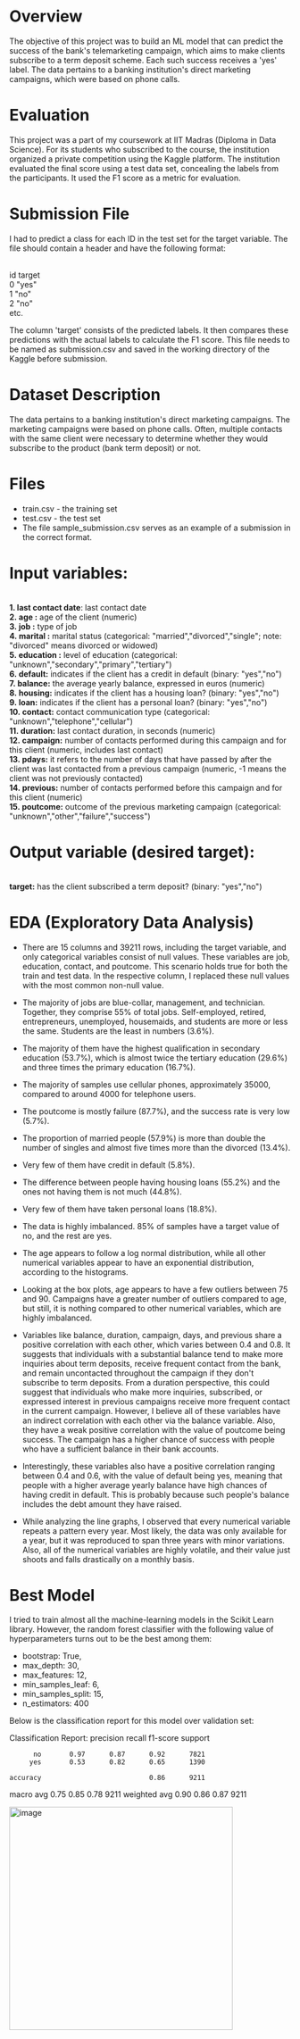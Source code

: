 # Overview
The objective of this project was to build an ML model that can predict the success of the bank's telemarketing campaign, which aims to make clients subscribe to a term deposit scheme. Each such success receives a 'yes' label. The data pertains to a banking institution's direct marketing campaigns, which were based on phone calls.

# Evaluation
This project was a part of my coursework at IIT Madras (Diploma in Data Science). For its students who subscribed to the course, the institution organized a private competition using the Kaggle platform. The institution evaluated the final score using a test data set, concealing the labels from the participants. It used the F1 score as a metric for evaluation.

# Submission File
I had to predict a class for each ID in the test set for the target variable. The file should contain a header and have the following format:

<br>id	target
<br>0	"yes"
<br>1	"no"
<br>2	"no"
<br>etc.	

The column 'target' consists of the predicted labels. It then compares these predictions with the actual labels to calculate the F1 score. This file needs to be named as submission.csv and saved in the working directory of the Kaggle before submission. 

# Dataset Description
The data pertains to a banking institution's direct marketing campaigns. The marketing campaigns were based on phone calls. Often, multiple contacts with the same client were necessary to determine whether they would subscribe to the product (bank term deposit) or not.

# Files
* train.csv - the training set
* test.csv - the test set
* The file sample_submission.csv serves as an example of a submission in the correct format.

# Input variables:
<br>**1. last contact date**: last contact date
<br>**2. age :** age of the client (numeric)
<br>**3. job :** type of job
<br>**4. marital :** marital status (categorical: "married","divorced","single"; note: "divorced" means divorced or widowed)
<br>**5. education :** level of education (categorical: "unknown","secondary","primary","tertiary") 
<br>**6. default:** indicates if the client has a credit in default (binary: "yes","no")
<br>**7. balance:** the average yearly balance, expressed in euros (numeric)
<br>**8. housing:** indicates if the client has a housing loan? (binary: "yes","no")
<br>**9. loan:** indicates if the client has a personal loan? (binary: "yes","no")
<br>**10. contact:** contact communication type (categorical: "unknown","telephone","cellular")
<br>**11. duration:** last contact duration, in seconds (numeric)
<br>**12. campaign:** number of contacts performed during this campaign and for this client (numeric, includes last contact)
<br>**13. pdays:** it refers to the number of days that have passed by after the client was last contacted from a previous campaign (numeric, -1 means the client was not previously contacted)
<br>**14. previous:** number of contacts performed before this campaign and for this client (numeric)
<br>**15. poutcome:** outcome of the previous marketing campaign (categorical: "unknown","other","failure","success")

# Output variable (desired target):
<br>**target:** has the client subscribed a term deposit? (binary: "yes","no")

# EDA (Exploratory Data Analysis)
* There are 15 columns and 39211 rows, including the target variable, and only categorical variables consist of null values. These variables are job, education, contact, and poutcome. This scenario holds true for both the train and test data. In the respective column, I replaced these null values with the most common non-null value.

* The majority of jobs are blue-collar, management, and technician. Together, they comprise 55% of total jobs. Self-employed, retired, entrepreneurs, unemployed, housemaids, and students are more or less the same. Students are the least in numbers (3.6%).

* The majority of them have the highest qualification in secondary education (53.7%), which is almost twice the tertiary education (29.6%) and three times the primary education (16.7%).

* The majority of samples use cellular phones, approximately 35000, compared to around 4000 for telephone users.

* The poutcome is mostly failure (87.7%), and the success rate is very low (5.7%).

* The proportion of married people (57.9%) is more than double the number of singles and almost five times more than the divorced (13.4%).

* Very few of them have credit in default (5.8%).

* The difference between people having housing loans (55.2%) and the ones not having them is not much (44.8%).

* Very few of them have taken personal loans (18.8%).

* The data is highly imbalanced. 85% of samples have a target value of no, and the rest are yes.

* The age appears to follow a log normal distribution, while all other numerical variables appear to have an exponential distribution, according to the histograms.

* Looking at the box plots, age appears to have a few outliers between 75 and 90. Campaigns have a greater number of outliers compared to age, but still, it is nothing compared to other numerical variables, which are highly imbalanced. 

* Variables like balance, duration, campaign, days, and previous share a positive correlation with each other, which varies between 0.4 and 0.8. It suggests that individuals with a substantial balance tend to make more inquiries about term deposits, receive frequent contact from the bank, and remain uncontacted throughout the campaign if they don't subscribe to term deposits. From a duration perspective, this could suggest that individuals who make more inquiries, subscribed, or expressed interest in previous campaigns receive more frequent contact in the current campaign. However, I believe all of these variables have an indirect correlation with each other via the balance variable. Also, they have a weak positive correlation with the value of poutcome being success. The campaign has a higher chance of success with people who have a sufficient balance in their bank accounts.

* Interestingly, these variables also have a positive correlation ranging between 0.4 and 0.6, with the value of default being yes, meaning that people with a higher average yearly balance have high chances of having credit in default. This is probably because such people's balance includes the debt amount they have raised.

* While analyzing the line graphs, I observed that every numerical variable repeats a pattern every year. Most likely, the data was only available for a year, but it was reproduced to span three years with minor variations. Also, all of the numerical variables are highly volatile, and their value just shoots and falls drastically on a monthly basis.

# Best Model 
I tried to train almost all the machine-learning models in the Scikit Learn library. However, the random forest classifier with the following value of hyperparameters turns out to be the best among them:
* bootstrap: True, 
* max_depth: 30,
* max_features: 12,
* min_samples_leaf: 6,
* min_samples_split: 15,
* n_estimators: 400

Below is the classification report for this model over validation set:

Classification Report:
               precision    recall  f1-score   support

          no       0.97      0.87      0.92      7821
         yes       0.53      0.82      0.65      1390

    accuracy                           0.86      9211
   macro avg       0.75      0.85      0.78      9211
weighted avg       0.90      0.86      0.87      9211

<img width="400" alt="image" src="https://github.com/user-attachments/assets/aa81527f-845d-421c-9292-363d5c05d98e" />



